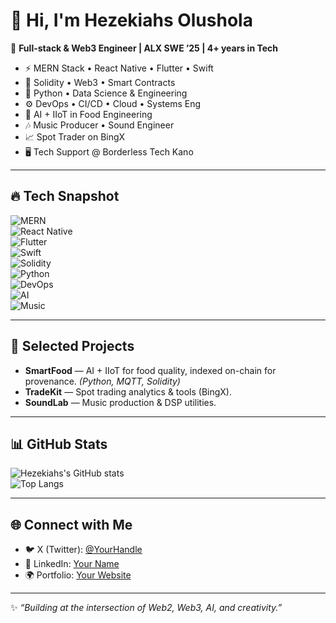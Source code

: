 # 👋 Hi, I'm Hezekiahs Olushola  

🚀 **Full-stack & Web3 Engineer | ALX SWE ’25 | 4+ years in Tech**  

- ⚡ MERN Stack • React Native • Flutter • Swift  
- 🔗 Solidity • Web3 • Smart Contracts  
- 🐍 Python • Data Science & Engineering  
- ⚙️ DevOps • CI/CD • Cloud • Systems Eng  
- 🤖 AI + IIoT in Food Engineering  
- 🎶 Music Producer • Sound Engineer  
- 📈 Spot Trader on BingX  
- 🖥 Tech Support @ Borderless Tech Kano  

---

## 🔥 Tech Snapshot
![MERN](https://img.shields.io/badge/Stack-MERN-green?logo=react)  
![React Native](https://img.shields.io/badge/Mobile-React%20Native-blue?logo=react)  
![Flutter](https://img.shields.io/badge/Mobile-Flutter-blue?logo=flutter)  
![Swift](https://img.shields.io/badge/Mobile-Swift-orange?logo=swift)  
![Solidity](https://img.shields.io/badge/Web3-Solidity-black?logo=ethereum)  
![Python](https://img.shields.io/badge/Data-Python-yellow?logo=python)  
![DevOps](https://img.shields.io/badge/DevOps-CI%2FCD-blue?logo=githubactions)  
![AI](https://img.shields.io/badge/AI-IIoT-red?logo=tensorflow)  
![Music](https://img.shields.io/badge/Creative-Music%20Production-purple?logo=spotify)  

---

## 📌 Selected Projects
- **SmartFood** — AI + IIoT for food quality, indexed on-chain for provenance. *(Python, MQTT, Solidity)*  
- **TradeKit** — Spot trading analytics & tools (BingX).  
- **SoundLab** — Music production & DSP utilities.  

---

## 📊 GitHub Stats
![Hezekiahs's GitHub stats](https://github-readme-stats.vercel.app/api?username=Hezekiahs&show_icons=true&theme=radical)  
![Top Langs](https://github-readme-stats.vercel.app/api/top-langs/?username=Hezekiahs&layout=compact&theme=radical)  

---

## 🌐 Connect with Me
- 🐦 X (Twitter): [@YourHandle](https://x.com/YourHandle)  
- 💼 LinkedIn: [Your Name](https://linkedin.com/in/YourName)  
- 🌍 Portfolio: [Your Website](https://yourwebsite.com)  

---
✨ _“Building at the intersection of Web2, Web3, AI, and creativity.”_
